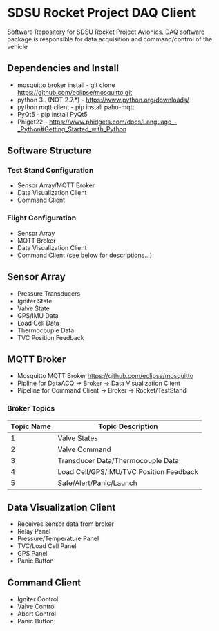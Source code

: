 SDSU Rocket Project DAQ Client
=================================
Software Repository for SDSU Rocket Project Avionics. DAQ software package is responsible for data acquisition and command/control of the vehicle

## Dependencies and Install
* mosquitto broker install - git clone 
<https://github.com/eclipse/mosquitto.git>
* python 3.*.* (NOT 2.7.*) - https://www.python.org/downloads/
* python mqtt client - pip install paho-mqtt
* PyQt5 - pip install PyQt5
* Phiget22 - <https://www.phidgets.com/docs/Language_-_Python#Getting_Started_with_Python>
## Software Structure
### Test Stand Configuration
* Sensor Array/MQTT Broker
* Data Visualization Client
* Command Client
### Flight Configuration
* Sensor Array
* MQTT Broker
* Data Visualization Client
* Command Client
(see below for descriptions...)
## Sensor Array
* Pressure Transducers
* Igniter State
* Valve State
* GPS/IMU Data
* Load Cell Data
* Thermocouple Data
* TVC Position Feedback
## MQTT Broker
* Mosquitto MQTT Broker <https://github.com/eclipse/mosquitto>
* Pipline for DataACQ -> Broker -> Data Visualization Client
* Pipeline for Command Client -> Broker -> Rocket/TestStand
### Broker Topics
Topic Name | Topic Description
---------- | -----------
1 | Valve States
2 | Valve Command
3 | Transducer Data/Thermocouple Data
4 | Load Cell/GPS/IMU/TVC Position Feedback
5 | Safe/Alert/Panic/Launch
## Data Visualization Client
* Receives sensor data from broker
* Relay Panel
* Pressure/Temperature Panel
* TVC/Load Cell Panel
* GPS Panel
* Panic Button
## Command Client
* Igniter Control
* Valve Control
* Abort Control
* Panic Button